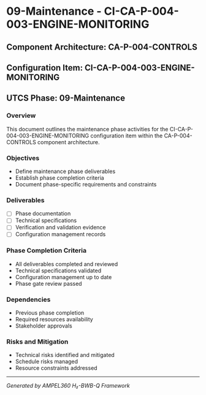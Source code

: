 # 09-Maintenance - CI-CA-P-004-003-ENGINE-MONITORING

## Component Architecture: CA-P-004-CONTROLS
## Configuration Item: CI-CA-P-004-003-ENGINE-MONITORING
## UTCS Phase: 09-Maintenance

### Overview
This document outlines the maintenance phase activities for the CI-CA-P-004-003-ENGINE-MONITORING configuration item within the CA-P-004-CONTROLS component architecture.

### Objectives
- Define maintenance phase deliverables
- Establish phase completion criteria
- Document phase-specific requirements and constraints

### Deliverables
- [ ] Phase documentation
- [ ] Technical specifications
- [ ] Verification and validation evidence
- [ ] Configuration management records

### Phase Completion Criteria
- All deliverables completed and reviewed
- Technical specifications validated
- Configuration management up to date
- Phase gate review passed

### Dependencies
- Previous phase completion
- Required resources availability
- Stakeholder approvals

### Risks and Mitigation
- Technical risks identified and mitigated
- Schedule risks managed
- Resource constraints addressed

---
*Generated by AMPEL360 H₂-BWB-Q Framework*
